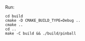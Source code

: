 Run:

    cd build
    cmake -D CMAKE_BUILD_TYPE=Debug ..
    cmake ..
    cd ..
    make -C build && ./build/pinball


